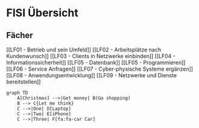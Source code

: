 # FISI Übersicht

## Fächer

[[LF01 - Betrieb und sein Umfeld]]
[[LF02 - Arbeitsplätze nach Kundenwunsch]]
[[LF03 - Clients in Netzwerke einbinden]]
[[LF04 - Informationssicherheit]]
[[LF05 - Datenbank]]
[[LF05 - Programmieren]]
[[LF06 - Service Anfragen]]
[[LF07 - Cyber-physische Systeme ergänzen]]
[[LF08 - Anwendungsentwicklung]]
[[LF09 - Netzwerke und Dienste bereitstellen]]

```mermaid
graph TD
    A[Christmas] -->|Get money| B(Go shopping)
    B --> C{Let me think}
    C -->|One| D[Laptop]
    C -->|Two| E[iPhone]
    C -->|Three| F[fa:fa-car Car]
```